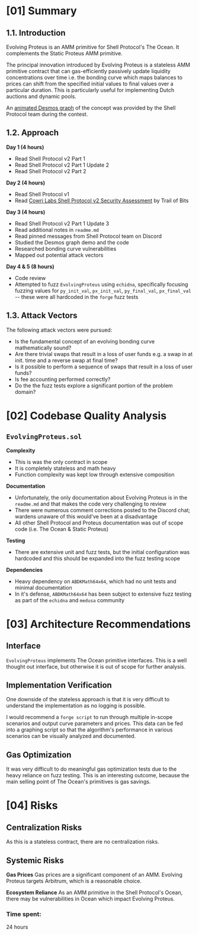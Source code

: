 # [01] Summary

## 1.1. Introduction

Evolving Proteus is an AMM primitive for Shell Protocol's The Ocean. It complements the Static Proteus AMM primitive.

The principal innovation introduced by Evolving Proteus is a stateless AMM primitive contract that can gas-efficiently passively update liquidity concentrations over time i.e. the bonding curve which maps balances to prices can shift from the specified initial values to final values over a particular duration. This is particularly useful for implementing Dutch auctions and dynamic pools.

An [animated Desmos graph](https://www.desmos.com/calculator/anuttcbpcu) of the concept was provided by the Shell Protocol team during the contest.

## 1.2. Approach

**Day 1 (4 hours)**
- Read Shell Protocol v2 Part 1
- Read Shell Protocol v2 Part 1 Update 2
- Read Shell Protocol v2 Part 2

**Day 2 (4 hours)**
- Read Shell Protocol v1
- Read [Cowri Labs Shell Protocol v2 Security Assessment](https://github.com/trailofbits/publications/blob/master/reviews/ShellProtocolv2.pdf) by Trail of Bits

**Day 3 (4 hours)**
- Read Shell Protocol v2 Part 1 Update 3
- Read additional notes in `readme.md`
- Read pinned messages from Shell Protocol team on Discord
- Studied the Desmos graph demo and the code
- Researched bonding curve vulnerabilities
- Mapped out potential attack vectors

**Day 4 & 5 (8 hours)**
- Code review
- Attempted to fuzz `EvolvingProteus` using `echidna`, specifically focusing fuzzing values for `py_init_val`, `px_init_val`, `py_final_val`, `px_final_val` -- these were all hardcoded in the `forge` fuzz tests

## 1.3. Attack Vectors

The following attack vectors were pursued:
- Is the fundamental concept of an evolving bonding curve mathematically sound?
- Are there trivial swaps that result in a loss of user funds e.g. a swap in at init. time and a reverse swap at final time?
- Is it possible to perform a sequence of swaps that result in a loss of user funds?
- Is fee accounting performed correctly?
- Do the the fuzz tests explore a significant portion of the problem domain?

# [02] Codebase Quality Analysis

## `EvolvingProteus.sol`

**Complexity**
- This is was the only contract in scope
- It is completely stateless and math heavy
- Function complexity was kept low through extensive composition

**Documentation**
- Unfortunately, the only documentation about Evolving Proteus is in the `readme.md` and that makes the code very challenging to review
- There were numerous comment corrections posted to the Discord chat; wardens unaware of this would've been at a disadvantage
- All other Shell Protocol and Proteus documentation was out of scope code (i.e. The Ocean & Static Proteus)

**Testing**
- There are extensive unit and fuzz tests, but the initial configuration was hardcoded and this should be expanded into the fuzz testing scope

**Dependencies**
- Heavy dependency on `ABDKMath64x64`, which had no unit tests and minimal documentation
- In it's defense, `ABDKMath64x64` has been subject to extensive fuzz testing as part of the `echidna` and `medusa` community

# [03] Architecture Recommendations

## Interface
`EvolvingProteus` implements The Ocean primitive interfaces. This is a well thought out interface, but otherwise it is out of scope for further analysis.

## Implementation Verification
One downside of the stateless approach is that it is very difficult to understand the implementation as no logging is possible.

I would recommend a `forge script` to run through multiple in-scope scenarios and output curve parameters and prices.  This data can be fed into a graphing script so that the algorithm's performance in various scenarios can be visually analyzed and documented.

## Gas Optimization
It was very difficult to do meaningful gas optimization tests due to the heavy reliance on fuzz testing. This is an interesting outcome, because the main selling point of The Ocean's primitives is gas savings.

# [04] Risks

## Centralization Risks
As this is a stateless contract, there are no centralization risks.
## Systemic Risks

**Gas Prices**
Gas prices are a significant component of an AMM. Evolving Proteus targets Arbitrum, which is a reasonable choice.

**Ecosystem Reliance**
As an AMM primitive in the Shell Protocol's Ocean, there may be vulnerabilities in Ocean which impact Evolving Proteus.

### Time spent:
24 hours